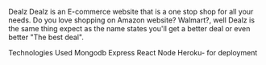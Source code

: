 Dealz
Dealz is an E-commerce website that is a one stop shop for all your needs. Do you love shopping on Amazon website? Walmart?, well Dealz is the same thing expect as the name states you'll get a better deal or even better "The best deal".

Technologies Used
Mongodb
Express
React
Node
Heroku- for deployment